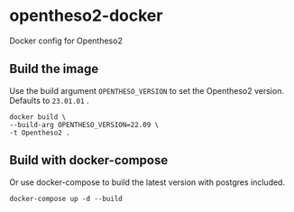 # opentheso2-docker
Docker config for Opentheso2

## Build the image

Use the build argument `OPENTHESO_VERSION` to set the Opentheso2 version. Defaults to `23.01.01` .

```
docker build \
--build-arg OPENTHESO_VERSION=22.09 \
-t Opentheso2 .
```

## Build with docker-compose

Or use docker-compose to build the latest version with postgres included.

```
docker-compose up -d --build
```
